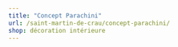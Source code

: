 ```yaml
---
title: "Concept Parachini"
url: /saint-martin-de-crau/concept-parachini/
shop: décoration intérieure
---
```

